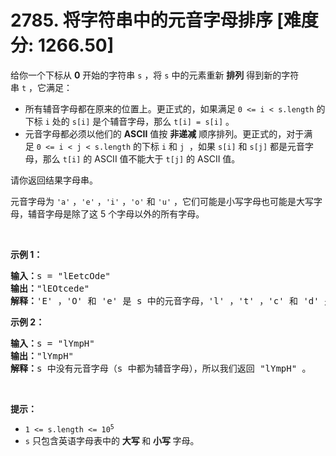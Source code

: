 # 2785. 将字符串中的元音字母排序 [难度分: 1266.50]

<p>给你一个下标从 <strong>0</strong>&nbsp;开始的字符串&nbsp;<code>s</code>&nbsp;，将&nbsp;<code>s</code>&nbsp;中的元素重新 <b>排列</b>&nbsp;得到新的字符串&nbsp;<code>t</code>&nbsp;，它满足：</p>

<ul>
	<li>所有辅音字母都在原来的位置上。更正式的，如果满足&nbsp;<code>0 &lt;= i &lt; s.length</code>&nbsp;的下标 <code>i</code>&nbsp;处的&nbsp;<code>s[i]</code>&nbsp;是个辅音字母，那么&nbsp;<code>t[i] = s[i]</code>&nbsp;。</li>
	<li>元音字母都必须以他们的 <strong>ASCII</strong>&nbsp;值按 <strong>非递减</strong>&nbsp;顺序排列。更正式的，对于满足&nbsp;<code>0 &lt;= i &lt; j &lt; s.length</code>&nbsp;的下标 <code>i</code>&nbsp;和 <code>j</code>&nbsp; ，如果&nbsp;<code>s[i]</code> 和&nbsp;<code>s[j]</code>&nbsp;都是元音字母，那么&nbsp;<code>t[i]</code>&nbsp;的 ASCII 值不能大于&nbsp;<code>t[j]</code>&nbsp;的 ASCII 值。</li>
</ul>

<p>请你返回结果字母串。</p>

<p>元音字母为&nbsp;<code>'a'</code>&nbsp;，<code>'e'</code>&nbsp;，<code>'i'</code>&nbsp;，<code>'o'</code>&nbsp;和&nbsp;<code>'u'</code>&nbsp;，它们可能是小写字母也可能是大写字母，辅音字母是除了这 5 个字母以外的所有字母。</p>

<p>&nbsp;</p>

<p><strong>示例 1：</strong></p>

<pre>
<b>输入：</b>s = "lEetcOde"
<b>输出：</b>"lEOtcede"
<b>解释：</b>'E' ，'O' 和 'e' 是 s 中的元音字母，'l' ，'t' ，'c' 和 'd' 是所有的辅音。将元音字母按照 ASCII 值排序，辅音字母留在原地。
</pre>

<p><strong>示例 2：</strong></p>

<pre>
<b>输入：</b>s = "lYmpH"
<b>输出：</b>"lYmpH"
<b>解释：</b>s 中没有元音字母（s 中都为辅音字母），所以我们返回 "lYmpH" 。
</pre>

<p>&nbsp;</p>

<p><strong>提示：</strong></p>

<ul>
	<li><code>1 &lt;= s.length &lt;= 10<sup>5</sup></code></li>
	<li><code>s</code>&nbsp;只包含英语字母表中的 <strong>大写&nbsp;</strong>和 <strong>小写&nbsp;</strong>字母。</li>
</ul>
